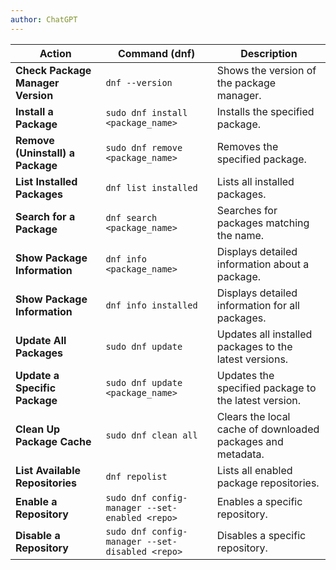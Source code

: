 ```yaml
---
author: ChatGPT
---
```


| **Action**                               | **Command (dnf)**                           | **Description**                                                                 |
|------------------------------------------|--------------------------------------------|---------------------------------------------------------------------------------|
| **Check Package Manager Version**        | `dnf --version`                            | Shows the version of the package manager.                                        |
| **Install a Package**                    | `sudo dnf install <package_name>`          | Installs the specified package.                                                   |
| **Remove (Uninstall) a Package**         | `sudo dnf remove <package_name>`           | Removes the specified package.                                                    |
| **List Installed Packages**              | `dnf list installed`                       | Lists all installed packages.                                                     |
| **Search for a Package**                 | `dnf search <package_name>`                | Searches for packages matching the name.                                         |
| **Show Package Information**             | `dnf info <package_name>`                  | Displays detailed information about a package.                                   |
| **Show Package Information**             | `dnf info installed`                       | Displays detailed information for all packages.                                   |
| **Update All Packages**                  | `sudo dnf update`                          | Updates all installed packages to the latest versions.                           |
| **Update a Specific Package**            | `sudo dnf update <package_name>`           | Updates the specified package to the latest version.                             |
| **Clean Up Package Cache**               | `sudo dnf clean all`                       | Clears the local cache of downloaded packages and metadata.                      |
| **List Available Repositories**          | `dnf repolist`                             | Lists all enabled package repositories.                                          |
| **Enable a Repository**                  | `sudo dnf config-manager --set-enabled <repo>` | Enables a specific repository.                                                  |
| **Disable a Repository**                 | `sudo dnf config-manager --set-disabled <repo>` | Disables a specific repository.                                                 |
